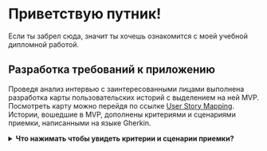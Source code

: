 # Приветствую путник!
Если ты забрел сюда, значит ты хочешь ознакомится с моей учебной дипломной работой.

## Разработка требований к приложению
Проведя анализ интервью с заинтересованными лицами выполнена разработка карты пользовательских историй с выделением на ней MVP. Посмотреть карту можно перейдя по ссылке [User Story Mapping](https://miro.com/app/board/uXjVJTecBIs=/?share_link_id=396960880533). Истории, вошедшие в MVP, дополнены критериями и сценариями приемки, написанными на языке Gherkin.

<details>
  <summary><b>Что нажимать чтобы увидеть критерии и сценарии приемки?</b></summary>
  
</details>
